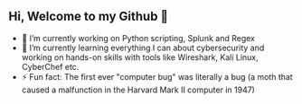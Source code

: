 ## Hi, Welcome to my Github 👋

- 🔭 I’m currently working on Python scripting, Splunk and Regex
- 🌱 I’m currently learning everything I can about cybersecurity and working on hands-on skills with tools like Wireshark, Kali Linux, CyberChef etc.
- ⚡ Fun fact: The first ever "computer bug" was literally a bug (a moth that caused a malfunction in the Harvard Mark II computer in 1947)

<!--
**J1G54W-999/J1G54W-999** is a ✨ _special_ ✨ repository because its `README.md` (this file) appears on your GitHub profile.

-->
